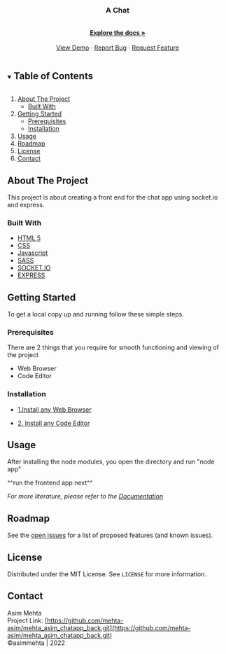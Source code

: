 <!-- PROJECT LOGO -->
<br />
<p align="center">
  <a href="https://github.com/mehta-asim/mehta_asim_chatapp_back.git">
  </a>

  <h3 align="center">A Chat</h3>

  <p align="center">
    <br />
    <a href="https://github.com/mehta-asim/mehta_asim_chatapp_back.git"><strong>Explore the docs »</strong></a>
    <br />
    <br />
    <a href="https://github.com/mehta-asim/mehta_asim_chatapp_back.git">View Demo</a>
    ·
    <a href="https://github.com/mehta-asim/mehta_asim_chatapp_back.git/issues">Report Bug</a>
    ·
    <a href="https://github.com/mehta-asim/mehta_asim_chatapp_back.git/issues">Request Feature</a>
  </p>
</p>

<!-- TABLE OF CONTENTS -->
<details open="open">
  <summary><h2 style="display: inline-block">Table of Contents</h2></summary>
  <ol>
    <li>
      <a href="#about-the-project">About The Project</a>
      <ul>
        <li><a href="#built-with">Built With</a></li>
      </ul>
    </li>
    <li>
      <a href="#getting-started">Getting Started</a>
      <ul>
        <li><a href="#prerequisites">Prerequisites</a></li>
        <li><a href="#installation">Installation</a></li>
      </ul>
    </li>
    <li><a href="#usage">Usage</a></li>
    <li><a href="#roadmap">Roadmap</a></li>
    <li><a href="#license">License</a></li>
    <li><a href="#contact">Contact</a></li>
  </ol>
</details>

## About The Project

This project is about creating a front end for the chat app using socket.io and express.

### Built With

- [HTML 5](https://www.w3.org/TR/2008/WD-html5-20080122/)
- [CSS](https://www.w3.org/Style/CSS/Overview.en.html)
- [Javascript](https://www.w3schools.com/js/DEFAULT.asp)
- [SASS](https://sass-lang.com/)
- [SOCKET.IO](https://socket.io/docs/v4/)
- [EXPRESS](https://expressjs.com/)


<!-- GETTING STARTED -->

## Getting Started

To get a local copy up and running follow these simple steps.

### Prerequisites

There are 2 things that you require for smooth functioning and viewing of the project<br>

<ul>
  <li>Web Browser</li>
  <li>Code Editor</li>
</ul>

### Installation

- [1.Install any Web Browser](https://www.google.com/search?q=download-web-browser)

- [2. Install any Code Editor](https://www.google.com/search?q=download-code-editor)

<!-- USAGE EXAMPLES -->

## Usage

After installing the node modules, you open the directory and run 
"node app"

^^run the frontend app next^^


_For more literature, please refer to the [Documentation](https://www.w3schools.com/html/html_editors.asp)_

<!-- ROADMAP -->

## Roadmap

See the [open issues](https://github.com/mehta-asim/mehta_asim_chatapp_back.git/issues) for a list of proposed features (and known issues).

<!-- LICENSE -->

## License

Distributed under the MIT License. See `LICENSE` for more information.

<!-- CONTACT -->

## Contact

Asim Mehta<br>
Project Link: [https://github.com/mehta-asim/mehta_asim_chatapp_back.git](https://github.com/mehta-asim/mehta_asim_chatapp_back.git) <br>
©asimmehta | 2022
